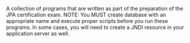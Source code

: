 A collection of programs that are written as part of the preparation of the JPA certification exam.
NOTE: You MUST create database with an appropriate name and execute proper scripts before you run these programs. In some cases, you will need to
create a JNDI resource in your application server as well. 